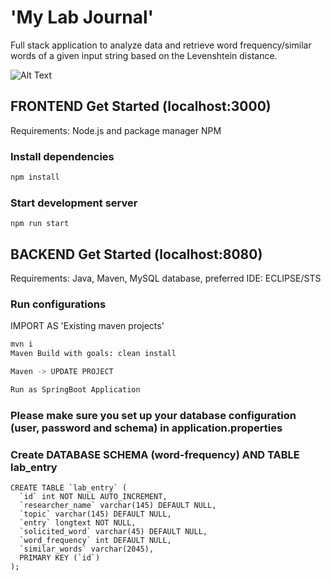 # 'My Lab Journal' 
Full stack application to analyze data and retrieve word frequency/similar words of a given input string based on the Levenshtein distance.

![Alt Text](https://github.com/iararoldan99/word-frequency-challenge/blob/main/word-frequency/word-frequency-page/word-frequency/public/images/gifs/chrome-capture-2022-6-25.gif)

## FRONTEND Get Started (localhost:3000)

Requirements: Node.js and package manager NPM

### Install dependencies

```bash
npm install
```

### Start development server

```
npm run start
```

## BACKEND Get Started (localhost:8080)

Requirements: Java, Maven, MySQL database, preferred IDE: ECLIPSE/STS

### Run configurations

IMPORT AS 'Existing maven projects'

```bash
mvn i
Maven Build with goals: clean install 

Maven -> UPDATE PROJECT

Run as SpringBoot Application 
```

### Please make sure you set up your database configuration (user, password and schema) in application.properties

### Create DATABASE SCHEMA (word-frequency) AND TABLE lab_entry

```
CREATE TABLE `lab_entry` (
  `id` int NOT NULL AUTO_INCREMENT,
  `researcher_name` varchar(145) DEFAULT NULL,
  `topic` varchar(145) DEFAULT NULL,
  `entry` longtext NOT NULL,
  `solicited_word` varchar(45) DEFAULT NULL,
  `word_frequency` int DEFAULT NULL,
  `similar_words` varchar(2045),
  PRIMARY KEY (`id`)
);



